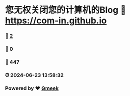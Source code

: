# 您无权关闭您的计算机的Blog :link: https://com-in.github.io 
### :page_facing_up: [2](https://com-in.github.io/tag.html) 
### :speech_balloon: 0 
### :hibiscus: 447 
### :alarm_clock: 2024-06-23 13:58:32 
### Powered by :heart: [Gmeek](https://github.com/Meekdai/Gmeek)
